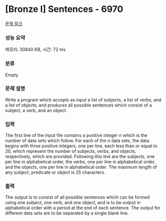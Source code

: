 # [Bronze I] Sentences - 6970 

[문제 링크](https://www.acmicpc.net/problem/6970) 

### 성능 요약

메모리: 30840 KB, 시간: 72 ms

### 분류

Empty

### 문제 설명

<p>Write a program which accepts as input a list of subjects, a list of verbs, and a list of objects, and produces all possible sentences which consist of a subject, a verb, and an object.</p>

### 입력 

 <p>The first line of the input file contains a positive integer n which is the number of data sets which follow. For each of the n data sets, the data begins with three positive integers, one per line, each less than or equal to 20, which represent the number of subjects, verbs, and objects, respectively, which are provided. Following this line are the subjects, one per line in alphabetical order, the verbs, one per line in alphabetical order, and the objects, one per line in alphabetical order. The maximum length of any subject, predicate or object is 25 characters.</p>

### 출력 

 <p>The output is to consist of all possible sentences which can be formed using one subject, one verb, and one object, and is to be output in alphabetical order with a period at the end of each sentence. The output for different data sets are to be separated by a single blank line.</p>

